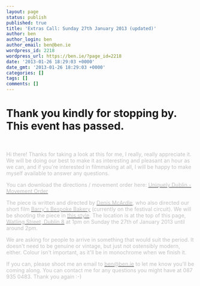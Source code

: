 ```yaml
---
layout: page
status: publish
published: true
title: 'Extras Call: Sunday 27th January 2013 (updated)'
author: ben
author_login: ben
author_email: ben@ben.ie
wordpress_id: 2218
wordpress_url: https://ben.ie/?page_id=2218
date: '2013-01-26 18:29:03 +0000'
date_gmt: '2013-01-26 18:29:03 +0000'
categories: []
tags: []
comments: []
---
```

<h1>Thank you kindly for stopping by. This event has passed.</h1>
<p>&nbsp;</p>
<p><span style="color: #c0c0c0;">Hi there! Thanks for taking a look at this for me, I really, really appreciate it. We will be doing our best to make it as interesting and pleasant an hour as we can, and if you're interested in filmmaking at all, I will be happy to make myself available to answer any questions.</span></p>
<p><span style="color: #c0c0c0;">You can download the directions / movement order here: <a href="https://ben.ie/wp-content/uploads/2013/01/Uniquely-Dublin-Movement-Order11.pdf"><span style="color: #c0c0c0;">Uniquely Dublin - Movement Order</span></a></span></p>
<p><span style="color: #c0c0c0;">The piece is written and directed by <a href="https://www.imdb.com/name/nm1818085" target="_blank"><span style="color: #c0c0c0;">Denis McArdle</span></a>, who also directed our short film <a href="https://barrysfilm.com" target="_blank"><span style="color: #c0c0c0;">Barry's Bespoke Bakery</span></a> (currently on the festival circuit). We will be shooting the piece in <a href="https://www.rte.ie/archives/exhibitions/681-history-of-rte/704-rte-1960s/139352-glenties-tidiest-town-in-ireland/" target="_blank"><span style="color: #c0c0c0;">this style</span></a>. The location is at the top of this page, <a href="https://maps.google.com/maps?saddr=Christ+Church+Cathedral,+Christchurch+Place,+Ireland&amp;daddr=Watling+Street&amp;hl=en&amp;ll=53.344954,-6.278408&amp;spn=0.004893,0.014216&amp;sll=53.34477,-6.27455&amp;sspn=0.009787,0.028431&amp;geocode=Fdj0LQMdok6g_yHL3KJoJnE1kikbD0BKJgxnSDHL3KJoJnE1kg%3BFW__LQMd9Rug_w&amp;oq=Christ&amp;dirflg=w&amp;mra=ltm&amp;t=m&amp;z=17" target="_blank"><span style="color: #c0c0c0;">Watling Street, Dublin 8</span></a> at 1pm on Sunday the 27th of January 2013 until around 2pm.</span></p>
<p><span style="color: #c0c0c0;">We are asking for people to arrive in something that would suit the period. It doesn't need to be genuine or vintage, but just not ostensibly modern, either. Colour isn't important, as it'll be in monochrome when we finish it.</span></p>
<p style="text-align: center;"><span style="color: #c0c0c0;">  </span></p>
<p><span style="color: #c0c0c0;">If you can, please shoot me an email to <a href="mailto:ben@ben.ie" target="_blank"><span style="color: #c0c0c0;">ben@ben.ie</span></a> to let me know you'll be coming along. You can contact me for any questions you might have at 087 935 0483. Thank you again :-)</span></p>

